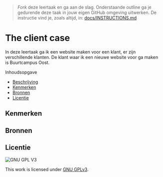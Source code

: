> _Fork_ deze leertaak en ga aan de slag. Onderstaande outline ga je gedurende deze taak in jouw eigen GitHub omgeving uitwerken. De instructie vind je, zoals altijd, in: [docs/INSTRUCTIONS.md](docs/INSTRUCTIONS.md)

# The client case
<!-- The client case -->

In deze leertaak ga ik een website maken voor een klant, er zijn verschillende klanten. De klant waar ik een nieuwe website voor ga maken is Buurtcampus Oost.

Inhoudsopgave

  * [Beschrijving](https://github.com/anoukbruinn/the-client-case/wiki/Beschrijving)
  * [Kenmerken](https://github.com/anoukbruinn/the-client-case/wiki/Kenmerken)
  * [Bronnen](https://github.com/anoukbruinn/the-client-case/wiki/Bronnen)
  * [Licentie](#licentie)


## Kenmerken
<!-- Bij Kenmerken staat welke technieken zijn gebruikt en hoe. Wat is de HTML structuur? Wat zijn de belangrijkste dingen in CSS? Wat is er met Javascript gedaan en hoe? Misschien heb je een framwork of library gebruikt? -->



## Bronnen

## Licentie

![GNU GPL V3](https://www.gnu.org/graphics/gplv3-127x51.png)

This work is licensed under [GNU GPLv3](./LICENSE).
